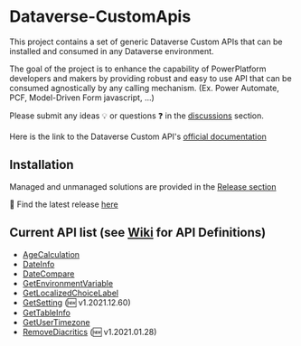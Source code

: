 # Dataverse-CustomApis

This project contains a set of generic Dataverse Custom APIs that can be installed and consumed in any Dataverse environment.

The goal of the project is to enhance the capability of PowerPlatform developers and makers by providing robust and easy to use API that can be consumed agnostically by any calling mechanism. (Ex. Power Automate, PCF, Model-Driven Form javascript, ...)

Please submit any ideas :bulb: or questions :question: in the [discussions](https://github.com/drivardxrm/Dataverse-CustomApis/discussions) section.

Here is the link to the Dataverse Custom API's [official documentation](https://docs.microsoft.com/en-us/powerapps/developer/common-data-service/custom-api)

## Installation
Managed and unmanaged solutions are provided in the [Release section](https://github.com/drivardxrm/Dataverse-CustomApis/releases/)

:rocket: Find the latest release [here](https://github.com/drivardxrm/Dataverse-CustomApis/releases/latest)

## Current API list (see [Wiki](https://github.com/drivardxrm/Dataverse-CustomApis/wiki) for API Definitions)

* [AgeCalculation](https://github.com/drivardxrm/Dataverse-CustomApis/wiki/AgeCalculation)
* [DateInfo ](https://github.com/drivardxrm/Dataverse-CustomApis/wiki/DateInfo) 
* [DateCompare ](https://github.com/drivardxrm/Dataverse-CustomApis/wiki/DateCompare) 
* [GetEnvironmentVariable ](https://github.com/drivardxrm/Dataverse-CustomApis/wiki/GetEnvironmentVariable)
* [GetLocalizedChoiceLabel](https://github.com/drivardxrm/Dataverse-CustomApis/wiki/GetLocalizedChoiceLabel)
* [GetSetting](https://github.com/drivardxrm/Dataverse-CustomApis/wiki/GetSettting) (:new: v1.2021.12.60)
* [GetTableInfo](https://github.com/drivardxrm/Dataverse-CustomApis/wiki/GetTableInfo)
* [GetUserTimezone](https://github.com/drivardxrm/Dataverse-CustomApis/wiki/GetUserTimezone)
* [RemoveDiacritics](https://github.com/drivardxrm/Dataverse-CustomApis/wiki/RemoveDiacritics) (:new: v1.2021.01.28)


